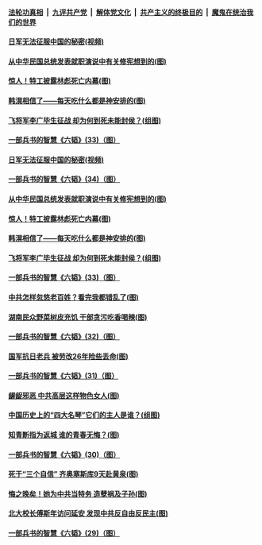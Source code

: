 

####  [法轮功真相](../../../../basic/blob/master/README.md?t=05271901) &nbsp;|&nbsp; [九评共产党](../../../../9ping.md/blob/master/README.md?t=05271901) &nbsp;|&nbsp; [解体党文化](../../../../jtdwh.md/blob/master/README.md?t=05271901)  &nbsp;|&nbsp; [共产主义的终极目的](../../../../gczydzjmd.md/blob/master/README.md?t=05271901) &nbsp;|&nbsp; [魔鬼在统治我们的世界](../../../../mgztzwmdsj.md/blob/master/README.md?t=05271901) 

#### [日军无法征服中国的秘密(视频)](../pages/p6/934019.md?t=05271901) 

#### [从中华民国总统发表就职演说中有关修宪想到的(图)](../pages/p6/934589.md?t=05271901) 

#### [惊人！特工披露林彪死亡内幕(图)](../pages/p6/930966.md?t=05271901) 

#### [韩滉相信了——每天吃什么都是神安排的(图)](../pages/p6/934204.md?t=05271901) 

#### [飞将军李广毕生征战 却为何到死未能封侯？(组图)](../pages/p6/934471.md?t=05271901) 

#### [一部兵书的智慧《六韬》(33)（图）](../pages/p6/931102.md?t=05271901) 

#### [日军无法征服中国的秘密(视频)](../pages/p6/934019.md?t=05271901) 

#### [一部兵书的智慧《六韬》(34)（图）](../pages/p6/931103.md?t=05271901) 

#### [从中华民国总统发表就职演说中有关修宪想到的(图)](../pages/p6/934589.md?t=05271901) 

#### [惊人！特工披露林彪死亡内幕(图)](../pages/p6/930966.md?t=05271901) 

#### [韩滉相信了——每天吃什么都是神安排的(图)](../pages/p6/934204.md?t=05271901) 

#### [飞将军李广毕生征战 却为何到死未能封侯？(组图)](../pages/p6/934471.md?t=05271901) 

#### [一部兵书的智慧《六韬》(33)（图）](../pages/p6/931102.md?t=05271901) 

#### [中共怎样忽悠老百姓？看完我都错乱了(图)](../pages/p6/934017.md?t=05271901) 

#### [湖南民众野菜树皮充饥 干部贪污吃香喝辣(图)](../pages/p6/933955.md?t=05271901) 

#### [一部兵书的智慧《六韬》(32)（图）](../pages/p6/931101.md?t=05271901) 

#### [国军抗日老兵 被劳改26年险些丢命(图)](../pages/p6/933660.md?t=05271901) 

#### [一部兵书的智慧《六韬》(31)（图）](../pages/p6/931053.md?t=05271901) 

#### [龌龊邪恶 中共高层这样物色女人(图)](../pages/p6/934243.md?t=05271901) 

#### [中国历史上的“四大名琴”它们的主人是谁？(组图)](../pages/p6/934060.md?t=05271901) 

#### [知青断指为返城 谁的青春无悔？(图)](../pages/p6/933559.md?t=05271901) 

#### [一部兵书的智慧《六韬》(30)（图）](../pages/p6/931052.md?t=05271901) 

#### [死于“三个自信” 齐奥塞斯库9天赴黄泉(图)](../pages/p6/933925.md?t=05271901) 

#### [悔之晚矣！她为中共当特务 造孽祸及子孙(图)](../pages/p6/932507.md?t=05271901) 

#### [北大校长傅斯年访问延安 发现中共反自由反民主(图)](../pages/p6/933463.md?t=05271901) 

#### [一部兵书的智慧《六韬》(29)（图）](../pages/p6/931051.md?t=05271901) 

